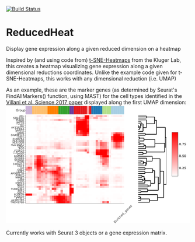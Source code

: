 [![Build Status](https://travis-ci.com/milescsmith/ReducedHeat.svg?branch=master)](https://travis-ci.com/milescsmith/ReducedHeat)
# ReducedHeat
Display gene expression along a given reduced dimension on a heatmap

Inspired by (and using code from) [t-SNE-Heatmaps](https://github.com/KlugerLab/t-SNE-Heatmaps) 
from the Kluger Lab, this creates a heatmap visualizing gene expression along a given dimensional 
reductions coordinates.  Unlike the example code given for t-SNE-Heatmaps, this works with any 
dimensional reduction (i.e. UMAP)

As an example, these are the marker genes (as determined by Seurat's FindAllMarkers() function, using MAST) 
for the cell types identified in the [Villani et al. Science 2017 paper](https://www.ncbi.nlm.nih.gov/pmc/articles/PMC5775029/)
displayed along the first UMAP dimension:
![Villani et.al. plot](https://github.com/milescsmith/ReducedHeat/blob/master/newplot.png)

Currently works with Seurat 3 objects or a gene expression matrix.
